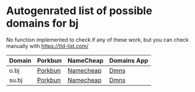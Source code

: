 # Autogenrated list of possible domains for bj

No function implemented to check if any of these work, but you can check manually with https://tld-list.com/

| Domain | Porkbun | NameCheap | Domains App |
|---|---|---|---|
| o.bj | [Porkbun](https://porkbun.com/checkout/search?prb=e814663da1&tlds=&idnLanguage=&search=search&q=o.bj) | [Namecheap](https://www.namecheap.com/domains/registration/results/?domain=o.bj) | [Dmns](https://dmns.app/domains?q=o.bj) |
| su.bj | [Porkbun](https://porkbun.com/checkout/search?prb=e814663da1&tlds=&idnLanguage=&search=search&q=su.bj) | [Namecheap](https://www.namecheap.com/domains/registration/results/?domain=su.bj) | [Dmns](https://dmns.app/domains?q=su.bj) |
